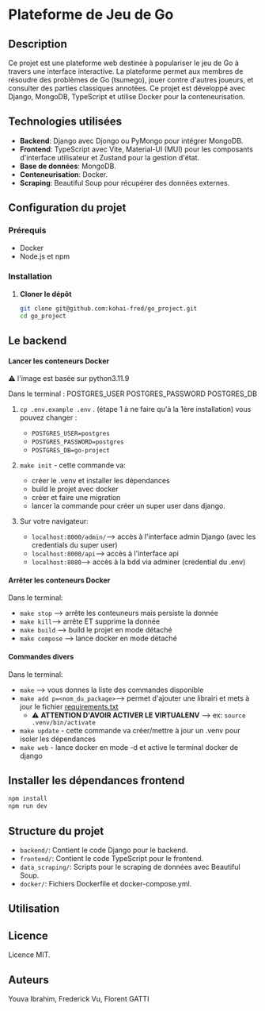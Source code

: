 # Plateforme de Jeu de Go

## Description

Ce projet est une plateforme web destinée à populariser le jeu de Go à travers une interface interactive. La plateforme
permet aux membres de résoudre des problèmes de Go (tsumego), jouer contre d'autres joueurs, et consulter des parties
classiques annotées. Ce projet est développé avec Django, MongoDB, TypeScript et utilise Docker pour la
conteneurisation.

## Technologies utilisées

- **Backend**: Django avec Djongo ou PyMongo pour intégrer MongoDB.
- **Frontend**: TypeScript avec Vite, Material-UI (MUI) pour les composants d'interface utilisateur et Zustand pour la
  gestion d'état.
- **Base de données**: MongoDB.
- **Conteneurisation**: Docker.
- **Scraping**: Beautiful Soup pour récupérer des données externes.

## Configuration du projet

### Prérequis

- Docker
- Node.js et npm

### Installation

1. **Cloner le dépôt**
   ```bash
   git clone git@github.com:kohai-fred/go_project.git
   cd go_project
   ```

## **Le backend**

#### Lancer les conteneurs Docker

⚠️ l'image est basée sur python3.11.9

Dans le terminal : POSTGRES_USER POSTGRES_PASSWORD POSTGRES_DB

1. `cp .env.example .env` . (étape 1 à ne faire qu'à la 1ère installation) vous pouvez changer :
   - `POSTGRES_USER=postgres`
   - `POSTGRES_PASSWORD=postgres`
   - `POSTGRES_DB=go-project`
2. `make init` - cette commande va:
   - créer le .venv et installer les dépendances
   - build le projet avec docker
   - créer et faire une migration
   - lancer la commande pour créer un super user dans django.
3. Sur votre navigateur:

   - `localhost:8000/admin/`--> accès à l'interface admin Django (avec les credentials du super user)
   - `localhost:8000/api`--> accès à l'interface api
   - `localhost:8080`--> accès à la bdd via adminer (credential du .env)

#### Arrêter les conteneurs Docker

Dans le terminal:

- `make stop` --> arrête les conteuneurs mais persiste la donnée
- `make kill`--> arrête ET supprime la donnée
- `make build` --> build le projet en mode détaché
- `make compose` --> lance docker en mode détaché

#### Commandes divers

Dans le terminal:

- `make` --> vous donnes la liste des commandes disponible
- `make add p=<nom_du_package>`--> permet d'ajouter une librairi et mets à jour le fichier <u>requirements.txt</u>
  - ⚠️ <b>ATTENTION D'AVOIR ACTIVER LE VIRTUALENV</b> --> ex: `source .venv/bin/activate`
- `make update` - cette commande va créer/mettre à jour un .venv pour isoler les dépendances
- `make web` - lance docker en mode -d et active le terminal docker de django

## Installer les dépendances frontend

```bash
npm install
npm run dev
```

## Structure du projet

- `backend/`: Contient le code Django pour le backend.
- `frontend/`: Contient le code TypeScript pour le frontend.
- `data_scraping/`: Scripts pour le scraping de données avec Beautiful Soup.
- `docker/`: Fichiers Dockerfile et docker-compose.yml.

## Utilisation

## Licence

Licence MIT.

## Auteurs

Youva Ibrahim, Frederick Vu, Florent GATTI
